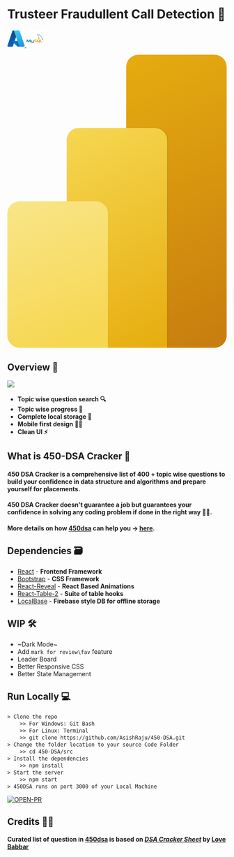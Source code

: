 # Trusteer Fraudullent Call Detection 🚀

<a href="https://www.azure.com/" target="_blank" rel="noreferrer"> <img src= "https://raw.githubusercontent.com/devicons/devicon/master/icons/azure/azure-original.svg" alt = "azure" width = "40" height = "40"/> </a>
<a href="https://www.mysql.com/" target="_blank" rel="noreferrer"> <img src="https://raw.githubusercontent.com/devicons/devicon/master/icons/mysql/mysql-original-wordmark.svg" alt="mysql" width="40" height="40"/> </a>

<?xml version="1.0" encoding="UTF-8" standalone="no"?>
<svg
   xmlns:dc="http://purl.org/dc/elements/1.1/"
   xmlns:cc="http://creativecommons.org/ns#"
   xmlns:rdf="http://www.w3.org/1999/02/22-rdf-syntax-ns#"
   xmlns:svg="http://www.w3.org/2000/svg"
   xmlns="http://www.w3.org/2000/svg"
   width="1200"
   height="1600"
   viewBox="0 0 1200 1600"
   fill="none"
   version="1.1"
   id="svg19655">
  <metadata
     id="metadata19659">
    <rdf:RDF>
      <cc:Work
         rdf:about="">
        <dc:format>image/svg+xml</dc:format>
        <dc:type
           rdf:resource="http://purl.org/dc/dcmitype/StillImage" />
        <dc:title></dc:title>
      </cc:Work>
    </rdf:RDF>
  </metadata>
  <mask
     id="mask0"
     mask-type="alpha"
     maskUnits="userSpaceOnUse"
     x="200"
     y="0"
     width="1200"
     height="1600">
    <path
       d="m 1333.25,0 c 36.86,0 66.75,29.8849 66.75,66.75 v 1466.5 c 0,36.86 -29.89,66.75 -66.75,66.75 H 266.667 C 229.848,1600 200,1570.15 200,1533.33 V 866.667 C 200,829.848 229.848,800 266.667,800 H 525 V 466.667 C 525,429.848 554.848,400 591.667,400 H 850 V 66.75 C 850,29.885 879.885,0 916.75,0 Z"
       fill="#ffffff"
       id="path19600" />
  </mask>
  <g
     mask="url(#mask0)"
     id="g19611"
     transform="translate(-200)">
    <path
       d="m 1400,66.75 v 1466.5 c 0,36.86 -29.89,66.75 -66.75,66.75 H 916.75 C 879.885,1600 850,1570.11 850,1533.25 V 66.75 C 850,29.885 879.885,0 916.75,0 h 416.5 c 36.87,0 66.75,29.8849 66.75,66.75 z"
       fill="url(#paint0_linear)"
       id="path19603"
       style="fill:url(#paint0_linear)" />
    <g
       filter="url(#filter0_dd)"
       id="g19607">
      <path
         d="M 1075,466.667 V 1600 H 525 V 466.667 C 525,429.848 554.848,400 591.667,400 h 416.663 c 36.82,0 66.67,29.848 66.67,66.667 z"
         fill="url(#paint1_linear)"
         id="path19605"
         style="fill:url(#paint1_linear)" />
    </g>
    <path
       d="m 200,866.667 v 666.663 c 0,36.82 29.848,66.67 66.667,66.67 H 750 V 866.667 C 750,829.848 720.152,800 683.333,800 H 266.667 C 229.848,800 200,829.848 200,866.667 Z"
       fill="url(#paint2_linear)"
       id="path19609"
       style="fill:url(#paint2_linear)" />
  </g>
  <defs
     id="defs19653">
    <filter
       id="filter0_dd"
       x="519.66699"
       y="396"
       width="560.66699"
       height="1210.67"
       filterUnits="userSpaceOnUse"
       color-interpolation-filters="sRGB">
      <feFlood
         flood-opacity="0"
         result="BackgroundImageFix"
         id="feFlood19613" />
      <feColorMatrix
         in="SourceAlpha"
         type="matrix"
         values="0 0 0 0 0 0 0 0 0 0 0 0 0 0 0 0 0 0 127 0"
         id="feColorMatrix19615" />
      <feOffset
         dy="0.253333"
         id="feOffset19617" />
      <feGaussianBlur
         stdDeviation="0.253333"
         id="feGaussianBlur19619" />
      <feColorMatrix
         type="matrix"
         values="0 0 0 0 0 0 0 0 0 0 0 0 0 0 0 0 0 0 0.2 0"
         id="feColorMatrix19621" />
      <feBlend
         mode="normal"
         in2="BackgroundImageFix"
         result="effect1_dropShadow"
         id="feBlend19623" />
      <feColorMatrix
         in="SourceAlpha"
         type="matrix"
         values="0 0 0 0 0 0 0 0 0 0 0 0 0 0 0 0 0 0 127 0"
         id="feColorMatrix19625" />
      <feOffset
         dy="1.33333"
         id="feOffset19627" />
      <feGaussianBlur
         stdDeviation="2.66667"
         id="feGaussianBlur19629" />
      <feColorMatrix
         type="matrix"
         values="0 0 0 0 0 0 0 0 0 0 0 0 0 0 0 0 0 0 0.18 0"
         id="feColorMatrix19631" />
      <feBlend
         mode="normal"
         in2="effect1_dropShadow"
         result="effect2_dropShadow"
         id="feBlend19633" />
      <feBlend
         mode="normal"
         in="SourceGraphic"
         in2="effect2_dropShadow"
         result="shape"
         id="feBlend19635" />
    </filter>
    <linearGradient
       id="paint0_linear"
       x1="758.33301"
       y1="-1.49632e-05"
       x2="1447.8199"
       y2="1507.15"
       gradientUnits="userSpaceOnUse">
      <stop
         stop-color="#E6AD10"
         id="stop19638" />
      <stop
         offset="1"
         stop-color="#C87E0E"
         id="stop19640" />
    </linearGradient>
    <linearGradient
       id="paint1_linear"
       x1="524.95502"
       y1="400"
       x2="1105.79"
       y2="1561.67"
       gradientUnits="userSpaceOnUse">
      <stop
         stop-color="#F6D751"
         id="stop19643" />
      <stop
         offset="1"
         stop-color="#E6AD10"
         id="stop19645" />
    </linearGradient>
    <linearGradient
       id="paint2_linear"
       x1="199.955"
       y1="800"
       x2="519.784"
       y2="1581.6801"
       gradientUnits="userSpaceOnUse">
      <stop
         stop-color="#F9E589"
         id="stop19648" />
      <stop
         offset="1"
         stop-color="#F6D751"
         id="stop19650" />
    </linearGradient>
  </defs>
</svg>


## Overview 👀

![](.gitres/cover.png)

- **Topic wise question search 🔍**
- **Topic wise progress 🧐**
- **Complete local storage 📂**
- **Mobile first design ✌🏻**
- **Clean UI ⚡**

## What is 450-DSA Cracker 🤔

#### 450 DSA Cracker is a comprehensive list of 400 + topic wise questions to build your confidence in data structure and algorithms and prepare yourself for placements.

#### 450 DSA Cracker doesn't guarantee a job but guarantees your confidence in solving any coding problem if done in the right way 👍🏻.

#### More details on how [450dsa] can help you -> [here].

## Dependencies 🗃

- [React] - **Frontend Framework**
- [Bootstrap] - **CSS Framework**
- [React-Reveal] - **React Based Animations**
- [React-Table-2] - **Suite of table hooks**
- [LocalBase] - **Firebase style DB for offline storage**

## WIP 🛠

- ~Dark Mode~
- Add `mark for review\fav` feature
- Leader Board
- Better Responsive CSS
- Better State Management

## Run Locally 💻

```
> Clone the repo
    >> For Windows: Git Bash
    >> For Linux: Terminal
    >> git clone https://github.com/AsishRaju/450-DSA.git
> Change the folder location to your source Code Folder
    >> cd 450-DSA/src
> Install the dependencies
    >> npm install
> Start the server
    >> npm start
> 450DSA runs on port 3000 of your Local Machine
```

[![OPEN-PR](https://img.shields.io/badge/Open%20For-PR-orange?style=for-the-badge&logo=github)](https://github.com/AsishRaju/450-DSA)

## Credits 🙏🏻

#### Curated list of question in [450dsa] is based on _[DSA Cracker Sheet]_ by [Love Babbar]

[here]: https://www.youtube.com/watch?v=4iFALQ1ACdA
[450dsa]: https://450dsa.com/
[love babbar]: https://www.linkedin.com/in/love-babbar-38ab2887/
[dsa cracker sheet]: https://drive.google.com/file/d/1FMdN_OCfOI0iAeDlqswCiC2DZzD4nPsb/view
[localbase]: https://github.com/dannyconnell/localbase
[react-reveal]: https://www.react-reveal.com/
[bootstrap]: https://react-bootstrap.github.io/
[react]: https://reactjs.org/
[react-table-2]: https://react-bootstrap-table.github.io/react-bootstrap-table2/
